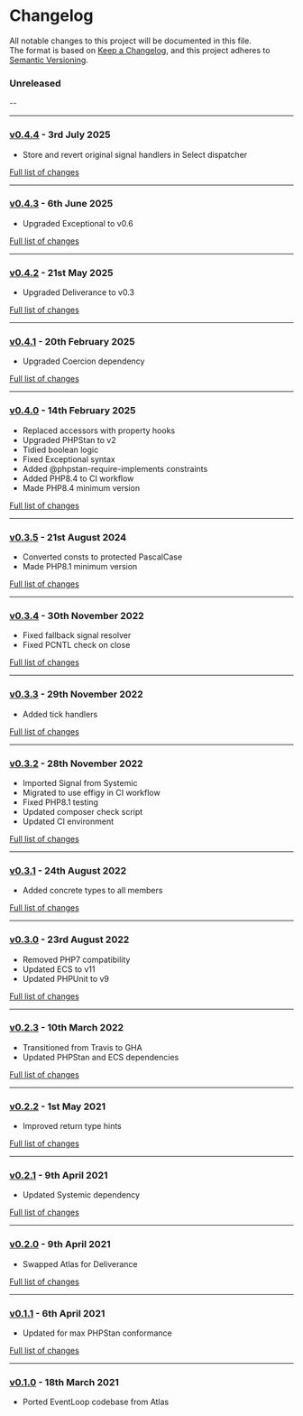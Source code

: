 # Changelog

All notable changes to this project will be documented in this file.<br>
The format is based on [Keep a Changelog](https://keepachangelog.com/en/1.0.0/),
and this project adheres to [Semantic Versioning](https://semver.org/spec/v2.0.0.html).

### Unreleased
--

---

### [v0.4.4](https://github.com/decodelabs/eventful/commits/v0.4.4) - 3rd July 2025

- Store and revert original signal handlers in Select dispatcher

[Full list of changes](https://github.com/decodelabs/eventful/compare/v0.4.3...v0.4.4)

---

### [v0.4.3](https://github.com/decodelabs/eventful/commits/v0.4.3) - 6th June 2025

- Upgraded Exceptional to v0.6

[Full list of changes](https://github.com/decodelabs/eventful/compare/v0.4.2...v0.4.3)

---

### [v0.4.2](https://github.com/decodelabs/eventful/commits/v0.4.2) - 21st May 2025

- Upgraded Deliverance to v0.3

[Full list of changes](https://github.com/decodelabs/eventful/compare/v0.4.1...v0.4.2)

---

### [v0.4.1](https://github.com/decodelabs/eventful/commits/v0.4.1) - 20th February 2025

- Upgraded Coercion dependency

[Full list of changes](https://github.com/decodelabs/eventful/compare/v0.4.0...v0.4.1)

---

### [v0.4.0](https://github.com/decodelabs/eventful/commits/v0.4.0) - 14th February 2025

- Replaced accessors with property hooks
- Upgraded PHPStan to v2
- Tidied boolean logic
- Fixed Exceptional syntax
- Added @phpstan-require-implements constraints
- Added PHP8.4 to CI workflow
- Made PHP8.4 minimum version

[Full list of changes](https://github.com/decodelabs/eventful/compare/v0.3.5...v0.4.0)

---

### [v0.3.5](https://github.com/decodelabs/eventful/commits/v0.3.5) - 21st August 2024

- Converted consts to protected PascalCase
- Made PHP8.1 minimum version

[Full list of changes](https://github.com/decodelabs/eventful/compare/v0.3.4...v0.3.5)

---

### [v0.3.4](https://github.com/decodelabs/eventful/commits/v0.3.4) - 30th November 2022

- Fixed fallback signal resolver
- Fixed PCNTL check on close

[Full list of changes](https://github.com/decodelabs/eventful/compare/v0.3.3...v0.3.4)

---

### [v0.3.3](https://github.com/decodelabs/eventful/commits/v0.3.3) - 29th November 2022

- Added tick handlers

[Full list of changes](https://github.com/decodelabs/eventful/compare/v0.3.2...v0.3.3)

---

### [v0.3.2](https://github.com/decodelabs/eventful/commits/v0.3.2) - 28th November 2022

- Imported Signal from Systemic
- Migrated to use effigy in CI workflow
- Fixed PHP8.1 testing
- Updated composer check script
- Updated CI environment

[Full list of changes](https://github.com/decodelabs/eventful/compare/v0.3.1...v0.3.2)

---

### [v0.3.1](https://github.com/decodelabs/eventful/commits/v0.3.1) - 24th August 2022

- Added concrete types to all members

[Full list of changes](https://github.com/decodelabs/eventful/compare/v0.3.0...v0.3.1)

---

### [v0.3.0](https://github.com/decodelabs/eventful/commits/v0.3.0) - 23rd August 2022

- Removed PHP7 compatibility
- Updated ECS to v11
- Updated PHPUnit to v9

[Full list of changes](https://github.com/decodelabs/eventful/compare/v0.2.3...v0.3.0)

---

### [v0.2.3](https://github.com/decodelabs/eventful/commits/v0.2.3) - 10th March 2022

- Transitioned from Travis to GHA
- Updated PHPStan and ECS dependencies

[Full list of changes](https://github.com/decodelabs/eventful/compare/v0.2.2...v0.2.3)

---

### [v0.2.2](https://github.com/decodelabs/eventful/commits/v0.2.2) - 1st May 2021

- Improved return type hints

[Full list of changes](https://github.com/decodelabs/eventful/compare/v0.2.1...v0.2.2)

---

### [v0.2.1](https://github.com/decodelabs/eventful/commits/v0.2.1) - 9th April 2021

- Updated Systemic dependency

[Full list of changes](https://github.com/decodelabs/eventful/compare/v0.2.0...v0.2.1)

---

### [v0.2.0](https://github.com/decodelabs/eventful/commits/v0.2.0) - 9th April 2021

- Swapped Atlas for Deliverance

[Full list of changes](https://github.com/decodelabs/eventful/compare/v0.1.1...v0.2.0)

---

### [v0.1.1](https://github.com/decodelabs/eventful/commits/v0.1.1) - 6th April 2021

- Updated for max PHPStan conformance

[Full list of changes](https://github.com/decodelabs/eventful/compare/v0.1.0...v0.1.1)

---

### [v0.1.0](https://github.com/decodelabs/eventful/commits/v0.1.0) - 18th March 2021

- Ported EventLoop codebase from Atlas

